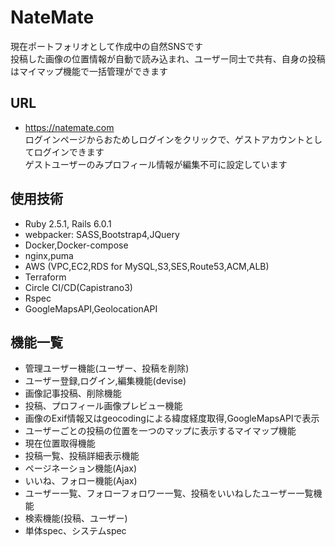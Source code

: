 # NateMate
現在ポートフォリオとして作成中の自然SNSです  
投稿した画像の位置情報が自動で読み込まれ、ユーザー同士で共有、自身の投稿はマイマップ機能で一括管理ができます  

## URL
- https://natemate.com  
ログインページからおためしログインをクリックで、ゲストアカウントとしてログインできます  
ゲストユーザーのみプロフィール情報が編集不可に設定しています  

## 使用技術
- Ruby 2.5.1, Rails 6.0.1
- webpacker: SASS,Bootstrap4,JQuery
- Docker,Docker-compose
- nginx,puma
- AWS (VPC,EC2,RDS for MySQL,S3,SES,Route53,ACM,ALB)
- Terraform
- Circle CI/CD(Capistrano3)
- Rspec
- GoogleMapsAPI,GeolocationAPI

## 機能一覧
- 管理ユーザー機能(ユーザー、投稿を削除)
- ユーザー登録,ログイン,編集機能(devise)
- 画像記事投稿、削除機能
- 投稿、プロフィール画像プレビュー機能
- 画像のExif情報又はgeocodingによる緯度経度取得,GoogleMapsAPIで表示
- ユーザーごとの投稿の位置を一つのマップに表示するマイマップ機能
- 現在位置取得機能
- 投稿一覧、投稿詳細表示機能
- ページネーション機能(Ajax)
- いいね、フォロー機能(Ajax)
- ユーザー一覧、フォローフォロワー一覧、投稿をいいねしたユーザー一覧機能
- 検索機能(投稿、ユーザー)
- 単体spec、システムspec
